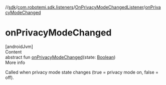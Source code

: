 //[sdk](../../../index.md)/[com.robotemi.sdk.listeners](../index.md)/[OnPrivacyModeChangedListener](index.md)/[onPrivacyModeChanged](on-privacy-mode-changed.md)



# onPrivacyModeChanged  
[androidJvm]  
Content  
abstract fun [onPrivacyModeChanged](on-privacy-mode-changed.md)(state: [Boolean](https://kotlinlang.org/api/latest/jvm/stdlib/kotlin/-boolean/index.html))  
More info  


Called when privacy mode state changes (true = privacy mode on, false = off).

  



